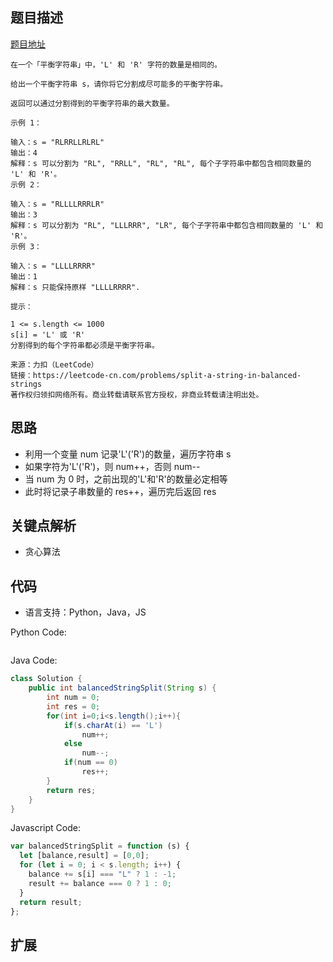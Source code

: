 ## 题目描述

[题目地址](https://leetcode-cn.com/problems/split-a-string-in-balanced-strings)

```
在一个「平衡字符串」中，'L' 和 'R' 字符的数量是相同的。

给出一个平衡字符串 s，请你将它分割成尽可能多的平衡字符串。

返回可以通过分割得到的平衡字符串的最大数量。

示例 1：

输入：s = "RLRRLLRLRL"
输出：4
解释：s 可以分割为 "RL", "RRLL", "RL", "RL", 每个子字符串中都包含相同数量的 'L' 和 'R'。
示例 2：

输入：s = "RLLLLRRRLR"
输出：3
解释：s 可以分割为 "RL", "LLLRRR", "LR", 每个子字符串中都包含相同数量的 'L' 和 'R'。
示例 3：

输入：s = "LLLLRRRR"
输出：1
解释：s 只能保持原样 "LLLLRRRR".

提示：

1 <= s.length <= 1000
s[i] = 'L' 或 'R'
分割得到的每个字符串都必须是平衡字符串。

来源：力扣（LeetCode）
链接：https://leetcode-cn.com/problems/split-a-string-in-balanced-strings
著作权归领扣网络所有。商业转载请联系官方授权，非商业转载请注明出处。
```

## 思路

- 利用一个变量 num 记录'L'('R')的数量，遍历字符串 s
- 如果字符为'L'('R')，则 num++，否则 num--
- 当 num 为 0 时，之前出现的'L'和'R'的数量必定相等
- 此时将记录子串数量的 res++，遍历完后返回 res

## 关键点解析

- 贪心算法

## 代码

- 语言支持：Python，Java，JS

Python Code:

```python

```

Java Code:

```java
class Solution {
    public int balancedStringSplit(String s) {
        int num = 0;
        int res = 0;
        for(int i=0;i<s.length();i++){
            if(s.charAt(i) == 'L')
                num++;
            else
                num--;
            if(num == 0)
                res++;
        }
        return res;
    }
}
```

Javascript Code:

```js
var balancedStringSplit = function (s) {
  let [balance,result] = [0,0];
  for (let i = 0; i < s.length; i++) {
    balance += s[i] === "L" ? 1 : -1;
    result += balance === 0 ? 1 : 0;
  }
  return result;
};
```

## 扩展
